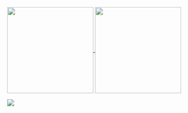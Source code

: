 <a href="/">
  <img height=200 align="center" src="https://github-readme-stats.vercel.app/api?username=pawi1&theme=github_dark" />
</a>
<a href="/">
  <img height=200 align="center" src="https://github-readme-stats.vercel.app/api/top-langs?username=pawi1&layout=compact&langs_count=8&card_width=320&theme=github_dark" />
</a>

[![](https://visitcount.itsvg.in/api?id=Pawi1&label=Profile%20Views&color=12&icon=0&pretty=false)](https://visitcount.itsvg.in)
